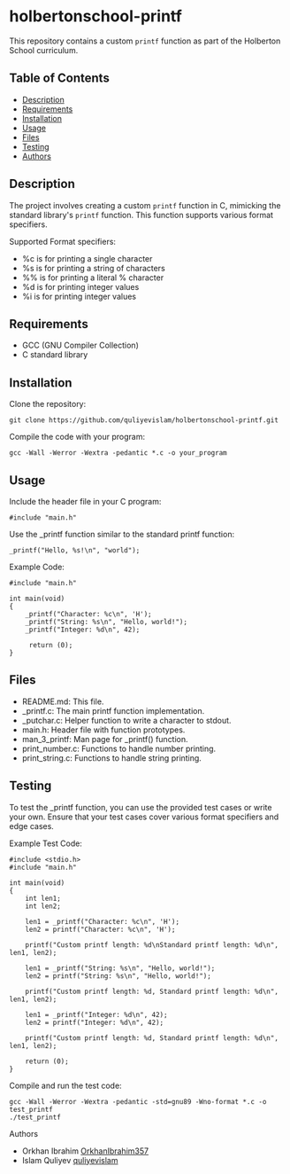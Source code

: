 # holbertonschool-printf

This repository contains a custom `printf` function as part of the Holberton School curriculum.

## Table of Contents

- [Description](#description)
- [Requirements](#requirements)
- [Installation](#installation)
- [Usage](#usage)
- [Files](#files)
- [Testing](#testing)
- [Authors](#authors)

## Description

The project involves creating a custom `printf` function in C, mimicking the standard library's `printf` function. This function supports various format specifiers.

Supported Format specifiers:

- %c is for printing a single character
- %s is for printing a string of characters
- %% is for printing a literal % character
- %d is for printing integer values
- %i is for printing integer values

## Requirements

- GCC (GNU Compiler Collection)
- C standard library

## Installation

Clone the repository:

```
git clone https://github.com/quliyevislam/holbertonschool-printf.git
```

Compile the code with your program:

```
gcc -Wall -Werror -Wextra -pedantic *.c -o your_program
```

## Usage

Include the header file in your C program:

```
#include "main.h"
```

Use the _printf function similar to the standard printf function:

```
_printf("Hello, %s!\n", "world");
```

Example Code:

```
#include "main.h"

int main(void)
{
    _printf("Character: %c\n", 'H');
    _printf("String: %s\n", "Hello, world!");
    _printf("Integer: %d\n", 42);

     return (0);
}
```

## Files

- README.md: This file.
- _printf.c: The main printf function implementation.
- _putchar.c: Helper function to write a character to stdout.
- main.h: Header file with function prototypes.
- man_3_printf: Man page for _printf() function.
- print_number.c: Functions to handle number printing.
- print_string.c: Functions to handle string printing.

## Testing

To test the _printf function, you can use the provided test cases or write your own. Ensure that your test cases cover various format specifiers and edge cases.

Example Test Code:

```
#include <stdio.h>
#include "main.h"

int main(void)
{
    int len1;   
    int len2;

    len1 = _printf("Character: %c\n", 'H');
    len2 = printf("Character: %c\n", 'H');
   
    printf("Custom printf length: %d\nStandard printf length: %d\n", len1, len2);    

    len1 = _printf("String: %s\n", "Hello, world!");
    len2 = printf("String: %s\n", "Hello, world!");
    
    printf("Custom printf length: %d, Standard printf length: %d\n", len1, len2);

    len1 = _printf("Integer: %d\n", 42);
    len2 = printf("Integer: %d\n", 42);

    printf("Custom printf length: %d, Standard printf length: %d\n", len1, len2);
   
    return (0);
}
```

Compile and run the test code:

```
gcc -Wall -Werror -Wextra -pedantic -std=gnu89 -Wno-format *.c -o test_printf
./test_printf
```
Authors

- Orkhan Ibrahim [OrkhanIbrahim357](https://github.com/OrkhanIbrahim357)
- Islam Quliyev [quliyevislam](https://github.com/quliyevislam)
